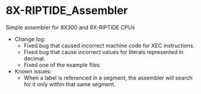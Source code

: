 # 8X-RIPTIDE_Assembler
Simple assembler for 8X300 and 8X-RIPTIDE CPUs

* Change log:  
  * Fixed bug that caused incorrect machine code for XEC instructions.  
  * Fixed bug that cause incorrect values for literals represented in decimal.  
  * Fixed one of the example files.  
* Known issues:  
  * When a label is referenced in a segment, the assembler will search for it only within that same segment.  
